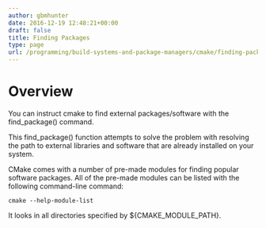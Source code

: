 ```yaml
---
author: gbmhunter
date: 2016-12-19 12:48:21+00:00
draft: false
title: Finding Packages
type: page
url: /programming/build-systems-and-package-managers/cmake/finding-packages
---
```


# Overview




You can instruct cmake to find external packages/software with the find_package() command.




This find_package() function attempts to solve the problem with resolving the path to external libraries and software that are already installed on your system.




CMake comes with a number of pre-made modules for finding popular software packages. All of the pre-made modules can be listed with the following command-line command:



    
    cmake --help-module-list




It looks in all directories specified by ${CMAKE_MODULE_PATH}.
